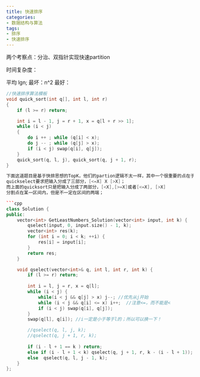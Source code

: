 ```yaml
---
title: 快速排序
categories:
- 数据结构与算法
tags: 
- 排序
- 快速排序
---
```


两个考察点：分治、双指针实现快速partition

时间复杂度：

平均 lgn;
最坏：n^2
最好：

```cpp
//快速排序算法模板
void quick_sort(int q[], int l, int r)
{
    if (l >= r) return;

    int i = l - 1, j = r + 1, x = q[l + r >> 1];
    while (i < j)
    {
        do i ++ ; while (q[i] < x);
        do j -- ; while (q[j] > x);
        if (i < j) swap(q[i], q[j]);
    }
    quick_sort(q, l, j), quick_sort(q, j + 1, r);
}

下面这道题目是基于快排思想的TopK，他们的partion逻辑不太一样，其中一个很重要的点在于：
quickselect要求把输入分成了三部分，[<=X] X [>X]；
而上面的quicksort只是把输入分成了两部分，[<X],[>=X]或者[<=X], [>X]
分割点在某一区间内，但是不一定在区间的两端；

```cpp
class Solution {
public:
    vector<int> GetLeastNumbers_Solution(vector<int> input, int k) {
        qselect(input, 0, input.size() - 1, k);
        vector<int> res(k);
        for (int i = 0; i < k; ++i) {
            res[i] = input[i];
        }
        return res;
    }

    void qselect(vector<int>& q, int l, int r, int k) {
        if (l >= r) return;
        
        int i = l, j = r, x = q[l];
        while (i < j) {
            while(i < j && q[j] > x) j--; //优先从j开始
            while (i < j && q[i] <= x) i++;  //注意<=，而不能是<
            if (i < j) swap(q[i], q[j]);
        }  
        swap(q[l], q[i]); //i一定是小于等于l的；所以可以换一下！

        //qselect(q, l, j, k);
        //qselect(q, j + 1, r, k);
        
        if (i - l + 1 == k ) return;
        else if (i - l + 1 < k) qselect(q, j + 1, r, k - (i - l + 1)); 
        else  qselect(q, l, j - 1, k);
    }
};
```
